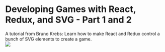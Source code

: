 # Developing Games with React, Redux, and SVG - Part 1 and 2

A tutorial from Bruno Krebs: Learn how to make React and Redux control a bunch of SVG elements to create a game.
<br>
<img src="https://github.com/elivanK/gameAliens/blob/master/public/images/ScreenshotPart3A.png">